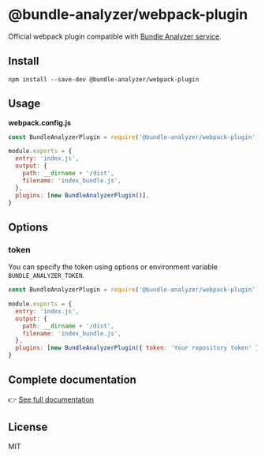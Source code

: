 # @bundle-analyzer/webpack-plugin

Official webpack plugin compatible with [Bundle Analyzer service](https://www.bundle-analyzer.com).

## Install

```
npm install --save-dev @bundle-analyzer/webpack-plugin
```

## Usage

**webpack.config.js**

```js
const BundleAnalyzerPlugin = require('@bundle-analyzer/webpack-plugin')

module.exports = {
  entry: 'index.js',
  output: {
    path: __dirname + '/dist',
    filename: 'index_bundle.js',
  },
  plugins: [new BundleAnalyzerPlugin()],
}
```

## Options

### token

You can specify the token using options or environment variable `BUNDLE_ANALYZER_TOKEN`.

```js
const BundleAnalyzerPlugin = require('@bundle-analyzer/webpack-plugin')

module.exports = {
  entry: 'index.js',
  output: {
    path: __dirname + '/dist',
    filename: 'index_bundle.js',
  },
  plugins: [new BundleAnalyzerPlugin({ token: 'Your repository token' })],
}
```

## Complete documentation

👉 [See full documentation](https://docs.bundle-analyzer.com/)

## License

MIT

